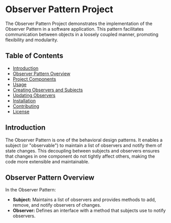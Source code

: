 # Observer Pattern Project

The Observer Pattern Project demonstrates the implementation of the Observer Pattern in a software application. This pattern facilitates communication between objects in a loosely coupled manner, promoting flexibility and modularity.

## Table of Contents

- [Introduction](#introduction)
- [Observer Pattern Overview](#observer-pattern-overview)
- [Project Components](#project-components)
- [Usage](#usage)
-   [Creating Observers and Subjects](#creating-observers-and-subjects)
-   [Updating Observers](#updating-observers)
- [Installation](#installation)
- [Contributing](#contributing)
- [License](#license)

## Introduction

The Observer Pattern is one of the behavioral design patterns. It enables a subject (or "observable") to maintain a list of observers and notify them of state changes. This decoupling between subjects and observers ensures that changes in one component do not tightly affect others, making the code more extensible and maintainable.

## Observer Pattern Overview

In the Observer Pattern:

- **Subject:** Maintains a list of observers and provides methods to add, remove, and notify observers of changes.
- **Observer:** Defines an interface with a method that subjects use to notify observers.
- **ConcreteSubject:** Implements the subject interface. It tracks the state and sends notifications to observers.
- **ConcreteObserver:** Implements the observer interface. Observers register with a subject to receive notifications and update their state.

## Project Components

This project illustrates the Observer Pattern with a weather monitoring scenario:

- **WeatherData (Subject):** Represents the weather monitoring system. Maintains a list of observers and notifies them when weather conditions change.
- **IObserver:** An interface defining the method for observers to receive updates.
- **IDisplayElement:** An interface defining the method for display components to update their displays.
- **CurrentConditionsDisplay:** A concrete observer that displays the current temperature and humidity.
- **StatisticsDisplay:** A concrete observer that displays statistics about temperature.
- **ForecastDisplay:** A concrete observer that displays weather forecasts based on historical data.

## Usage

### Creating Observers and Subjects

1. Create concrete observer classes by implementing the `IObserver` interface.
2. Create the subject class (e.g., `WeatherData`) by implementing the subject interface and adding methods for registering, removing, and notifying observers.

### Updating Observers

1. In the subject class, when a change in state occurs, call the `NotifyObservers` method to trigger updates to all registered observers.
2. Observers, upon receiving a notification, update their state and refresh their displays.

## Installation

1. Clone the repository:

   ```bash
   git clone (https://github.com/Mdsomratakbor/Observer-Pattern.git)https://github.com/Mdsomratakbor/Observer-Pattern.git

## Contributing
Contributions are welcome! If you find any issues or improvements, feel free to submit a pull request.

1. Fork the repository.
2. Create a new branch: git checkout -b feature/your-feature.
3. Commit your changes: git commit -m 'Add a new feature'.
4. Push to the branch: git push origin feature/your-feature.
5. Open a pull request.

## License
This project is licensed under the MIT License - see the LICENSE file for details.
